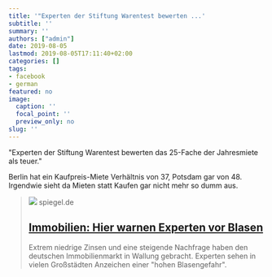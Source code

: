 ```yaml
---
title: '"Experten der Stiftung Warentest bewerten ...'
subtitle: ''
summary: ''
authors: ["admin"]
date: 2019-08-05
lastmod: 2019-08-05T17:11:40+02:00
categories: []
tags:
- facebook
- german
featured: no
image:
  caption: ''
  focal_point: ''
  preview_only: no
slug: ''
---
```

"Experten der Stiftung Warentest bewerten das 25-Fache der Jahresmiete als teuer."

Berlin hat ein Kaufpreis-Miete Verhältnis von 37, Potsdam gar von 48. Irgendwie sieht da Mieten statt Kaufen gar nicht mehr so dumm aus.
> [![](https://cdn.prod.www.spiegel.de/images/9aef2741-0001-0004-0000-000001455153_w1280_r1.77_fpx66_fpy54.99.jpg)](https://www.spiegel.de/wirtschaft/soziales/immobilien-hier-warnen-experten-vor-blasen-a-1280273.html)
> spiegel.de
> ## [Immobilien: Hier warnen Experten vor Blasen](https://www.spiegel.de/wirtschaft/soziales/immobilien-hier-warnen-experten-vor-blasen-a-1280273.html)
>
>Extrem niedrige Zinsen und eine steigende Nachfrage haben den deutschen Immobilienmarkt in Wallung gebracht. Experten sehen in vielen Großstädten Anzeichen einer "hohen Blasengefahr".


